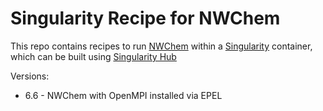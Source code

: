 # Singularity Recipe for NWChem

This repo contains recipes to run [NWChem](http://www.nwchem-sw.org/index.php/Main_Page)
within a [Singularity](http://singularity.lbl.gov/) container, which can be built 
using [Singularity Hub](https://singularity-hub.org/)

Versions:

* 6.6 - NWChem with OpenMPI installed via EPEL
